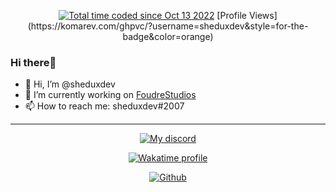 <!-- 
MIT License

Copyright (c) [year] [fullname]

Permission is hereby granted, free of charge, to any person obtaining a copy
of this software and associated documentation files (the "Software"), to deal
in the Software without restriction, including without limitation the rights
to use, copy, modify, merge, publish, distribute, sublicense, and/or sell
copies of the Software, and to permit persons to whom the Software is
furnished to do so, subject to the following conditions:

The above copyright notice and this permission notice shall be included in all
copies or substantial portions of the Software. 
-->

<p align="center">
<a href="https://wakatime.com/@910c923e-70f7-4533-ae9c-228f67fea39b"><img src="https://wakatime.com/badge/user/910c923e-70f7-4533-ae9c-228f67fea39b.svg" alt="Total time coded since Oct 13 2022" /></a>
[Profile Views](https://komarev.com/ghpvc/?username=sheduxdev&style=for-the-badge&color=orange)
</p>

### Hi there👋

- 👋 Hi, I’m @sheduxdev
- 🔭 I’m currently working on [FoudreStudios](https://foudrestudios.com.tr)
- 📫 How to reach me: sheduxdev#2007

--- 

<p align="center">
    <a href="https://discord.com/users/458172960675594251">
        <img alt="My discord" src="https://lanyard.cnrad.dev/api/458172960675594251?hideBadges=true&hideStatus=true">
    </a>
</p>

<p align="center">
    <a href="https://wakatime.com/@910c923e-70f7-4533-ae9c-228f67fea39b">
        <img alt="Wakatime profile" src="https://github-readme-stats.vercel.app/api/wakatime?username=sheduxdev&layout=compact&langs_count=5&&theme=dracula&hide_border=true&bg_color=1a1c1f&icon_color=4e90f0&title=e74545&border_radius=10">
    </a>
</p>

<p align="center">
    <a href="https://github.com/sheduxdev">
        <img alt="Github" src="https://github-readme-stats.vercel.app/api?username=sheduxdev&theme=dracula&show_icons=true&hide_border=true&bg_color=1a1c1f&icon_color=4e90f0&title=e74545&border_radius=10&card_width=410">
    </a>
</p>

#
